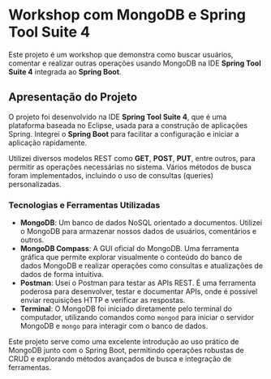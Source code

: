 # Workshop com MongoDB e Spring Tool Suite 4

Este projeto é um workshop que demonstra como buscar usuários, comentar e realizar outras operações usando MongoDB na IDE **Spring Tool Suite 4** integrada ao **Spring Boot**.

## Apresentação do Projeto

O projeto foi desenvolvido na IDE **Spring Tool Suite 4**, que é uma plataforma baseada no Eclipse, usada para a construção de aplicações Spring. Integrei o **Spring Boot** para facilitar a configuração e iniciar a aplicação rapidamente.

Utilizei diversos modelos REST como **GET**, **POST**, **PUT**, entre outros, para permitir as operações necessárias no sistema. Vários métodos de busca foram implementados, incluindo o uso de consultas (queries) personalizadas.

### Tecnologias e Ferramentas Utilizadas

- **MongoDB**: Um banco de dados NoSQL orientado a documentos. Utilizei o MongoDB para armazenar nossos dados de usuários, comentários e outros.
- **MongoDB Compass**: A GUI oficial do MongoDB. Uma ferramenta gráfica que permite explorar visualmente o conteúdo do banco de dados MongoDB e realizar operações como consultas e atualizações de dados de forma intuitiva.
- **Postman**: Usei o Postman para testar as APIs REST. É uma ferramenta poderosa para desenvolver, testar e documentar APIs, onde é possível enviar requisições HTTP e verificar as respostas.
- **Terminal**: O MongoDB foi iniciado diretamente pelo terminal do computador, utilizando comandos como `mongod` para iniciar o servidor MongoDB e `mongo` para interagir com o banco de dados.

Este projeto serve como uma excelente introdução ao uso prático de MongoDB junto com o Spring Boot, permitindo operações robustas de CRUD e explorando métodos avançados de busca e integração de ferramentas.

